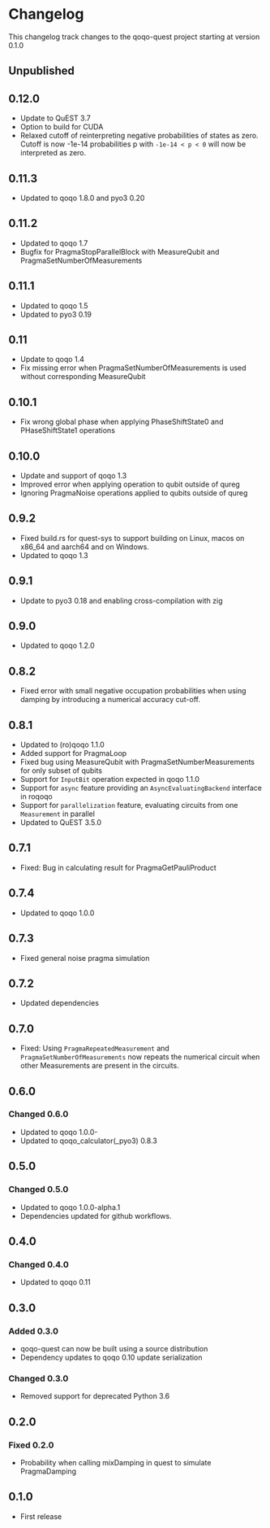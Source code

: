 # Changelog

This changelog track changes to the qoqo-quest project starting at version 0.1.0

## Unpublished

## 0.12.0

* Update to QuEST 3.7
* Option to build for CUDA
* Relaxed cutoff of reinterpreting negative probabilities of states as zero. Cutoff is now -1e-14 probabilities p with `-1e-14 < p < 0` will now be interpreted as zero.

## 0.11.3

* Updated to qoqo 1.8.0 and pyo3 0.20

## 0.11.2

* Updated to qoqo 1.7
* Bugfix for PragmaStopParallelBlock with MeasureQubit and PragmaSetNumberOfMeasurements

## 0.11.1

* Updated to qoqo 1.5
* Updated to pyo3 0.19

## 0.11

* Update to qoqo 1.4
* Fix missing error when PragmaSetNumberOfMeasurements is used without corresponding MeasureQubit

## 0.10.1

* Fix wrong global phase when applying PhaseShiftState0 and PHaseShiftState1 operations

## 0.10.0

* Update and support of qoqo 1.3
* Improved error when applying operation to qubit outside of qureg
* Ignoring PragmaNoise operations applied to qubits outside of qureg

## 0.9.2

* Fixed build.rs for quest-sys to support building on Linux, macos on x86_64 and aarch64 and on Windows.
* Updated to qoqo 1.3

## 0.9.1

* Update to pyo3 0.18 and enabling cross-compilation with zig

## 0.9.0

* Updated to qoqo 1.2.0

## 0.8.2

* Fixed error with small negative occupation probabilities when using damping by introducing a numerical accuracy cut-off.

## 0.8.1

* Updated to (ro)qoqo 1.1.0
* Added support for PragmaLoop
* Fixed bug using MeasureQubit with PragmaSetNumberMeasurements for only subset of qubits
* Support for `InputBit` operation expected in qoqo 1.1.0
* Support for `async` feature providing an `AsyncEvaluatingBackend` interface in roqoqo
* Support for `parallelization` feature, evaluating circuits from one `Measurement` in parallel
* Updated to QuEST 3.5.0

## 0.7.1

* Fixed: Bug in calculating result for PragmaGetPauliProduct

## 0.7.4

* Updated to qoqo 1.0.0

## 0.7.3

* Fixed general noise pragma simulation

## 0.7.2

* Updated dependencies

## 0.7.0

* Fixed: Using `PragmaRepeatedMeasurement` and `PragmaSetNumberOfMeasurements` now repeats the numerical circuit when other Measurements are present in the circuits.

## 0.6.0

### Changed 0.6.0

* Updated to qoqo 1.0.0-
* Updated to qoqo_calculator(_pyo3) 0.8.3

## 0.5.0

### Changed 0.5.0

* Updated to qoqo 1.0.0-alpha.1
* Dependencies updated for github workflows.

## 0.4.0

### Changed 0.4.0

* Updated to qoqo 0.11

## 0.3.0

### Added 0.3.0

* qoqo-quest can now be built using a source distribution
* Dependency updates to qoqo 0.10 update serialization

### Changed 0.3.0

* Removed support for deprecated Python 3.6

## 0.2.0

### Fixed 0.2.0

* Probability when calling mixDamping in quest to simulate PragmaDamping

## 0.1.0

* First release
